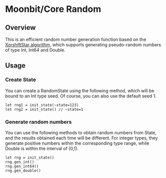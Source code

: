 # Moonbit/Core Random

## Overview

This is an efficient random number generation function based on the [ XorshiftStar algorithm](https://en.wikipedia.org/wiki/Xorshift#xorshift*), which supports generating pseudo-random numbers of type Int, Int64 and Double.

## Usage

### Create State

You can create a RandomState using the following method, which will be bound to an Int type seed. Of course, you can also use the default seed 1.

```moonbit
let rng1 = init_state(~state=123)
let rng2 = init_state() // ~state=1
```

### Generate random numbers

You can use the following methods to obtain random numbers from State, and the results obtained each time will be different.
For integer types, they generate positive numbers within the corresponding type range, while Double is within the interval of (0,1).

```moonbit
let rng = init_state()
rng.gen_int()
rng.gen_int64()
rng.gen_double()
```
